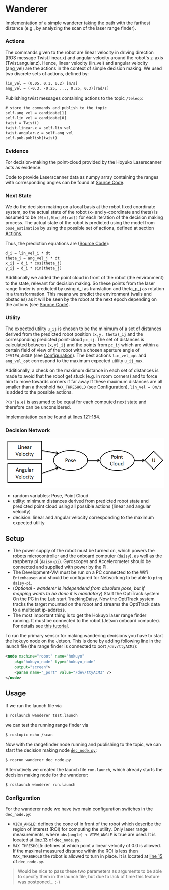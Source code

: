 Wanderer
========

Implementation of a simple wanderer taking the path with the farthest distance
(e.g., by analyzing the scan of the laser range finder).

### Actions
  
  The commands given to the robot are linear velocity in driving direction (ROS message Twist.linear.x) and angular velocity around the robot's z-axis (Twist.angular.z).
  Hence, linear velocity (lin_vel) and angular velocity (ang_vel) are the actions in the context of simple decision making. We used two discrete sets of actions, defined by:
  
```
lin_vel = (0.05, 0.1, 0.2) [m/s]
ang_vel = (-0.3, -0.25, ..., 0.25, 0.3)[rad/s]
```
  
  Publishing twist messages containing actions to the topic `/teleop`:
  
  ```
  # store the commands and publish to the topic
  self.ang_vel = candidate[1]
  self.lin_vel = candidate[0]
  twist = Twist()
  twist.linear.x = self.lin_vel
  twist.angular.z = self.ang_vel
  self.pub.publish(twist)
  ```
  
### Evidence
  
  For decision-making the point-cloud provided by the Hoyuko Laserscanner acts as evidence.
  
  Code to provide Laserscanner data as numpy array containing the ranges with corresponding angles can be found at [Source Code](https://github.com/tomas-thalmann/demos_ros/blob/488bf9709a4082d36054ce90d9219ad6fb7243cd/wanderer/scripts/dec_node.py#L198-L227).
  
### Next State
 
We do the decision making on a local basis at the robot fixed coordinate system, so the actual state of the robot (x- and y-coordinate and theta) is assumed to be `(0[m],0[m],0[rad])` for each iteration of the decision making process.
  The actual state of the robot is predicted using the model from `pose_estimation` by using the possible set of actions, defined at section [Actions](#actions).
  
  Thus, the prediction equations are ([Source Code](https://github.com/tomas-thalmann/demos_ros/blob/488bf9709a4082d36054ce90d9219ad6fb7243cd/wanderer/scripts/dec_node.py#L186-L196)):
  ```
  d_i = lin_vel_i * dt
  theta_j = ang_vel_j * dt
  x_ij = d_i * cos(theta_j)
  y_ij = d_i * sin(theta_j)
  ```
  
  Additionally we added the point cloud in front of the robot (the environment) to the state, relevant for decision making. So these points from the laser range finder is predicted by using d_i as translation and theta_p_j as rotation in a transformation. This means we predict the environment (walls and obstacles) as it will be seen by the robot at the next epoch depending on the actions (see [Source Code](https://github.com/tomas-thalmann/demos_ros/blob/488bf9709a4082d36054ce90d9219ad6fb7243cd/wanderer/scripts/dec_node.py#L56-L92)).
  
  
  
### Utility
  
  The expected utility `u_ij` is chosen to be the minimum of a set of distances derived from the predicted robot position `(x,y, theta)_ij` and the corresponding predicted point-cloud `pc_ij`.
  The set of distances is calculated between `(x,y)_ij` and the points from `pc_ij` which are within a certain field of view of the robot with a chosen aperture angle of `2*VIEW_ANGLE` (see [Configuration](#configuration)).
  The best actions `lin_vel_opt` and `ang_vel_opt` correspond to the maximum expected utility `u_ij_max`.
  
  Additionally, a check on the maximum distance in each set of distances is made to avoid that the robot get stuck (e.g. in room corners) and to force him to move towards corners if far away
  If these maximum distances are all smaller than a threshold `MAX_THRESHOLD` (see [Configuration](#configuration)), `lin_vel = 0m/s` is added to the possible actions.
  
  `P(s'|a,e)` is assumed to be equal for each computed next state and therefore can be unconsidered.  
  
  Implementation can be found at [lines 121-184](https://github.com/tomas-thalmann/demos_ros/blob/488bf9709a4082d36054ce90d9219ad6fb7243cd/wanderer/scripts/dec_node.py#L121-L184).
  
### Decision Network
  
  ![alt text](https://github.com/tomas-thalmann/demos_ros/blob/wanderer-gr2/wanderer/decnet.PNG)
  
  * random variables: Pose, Point Cloud  <br>
  * utility: minimum distances derived from predicted robot state and predicted point cloud using all possible actions (linear and angular velocity)  <br>
  * decision: linear and angular velocity corresponding to the maximum expected utility

Setup
-----

* The power supply of the robot must be turned on, which powers the robots microcontroller and the onboard computer (`daisy`), 
as well as the raspberry pi (`daisy-pi`). Gyroscopes and Accelerometer should be connected and supplied with power by the Pi.
* The Development-VM must be run on a PC connected to the Wifi `Entenhausen` and should be configured for Networking to be able to `ping daisy-pi`.
* (*Optional - wanderer is independend from absolute pose, but if mapping wants to be done it is mandatory*) Start the OptiTrack system On the PC in the Lab start TrackingDaisy. Now the OptiTrack system tracks the target mounted on the robot and streams the OptiTrack data to a multicast ip-address.
* The most important thing is to get the Hokuyo laser range finder running. It must be connected to the robot (Jetson onboard computer). For details see [this tutorial](https://tuw-cpsg.github.io/tutorials/hokuyo-urg-04lx/).

To run the primary sensor for making wandering decisions you have to start the hokuyo node on the Jetson. This is done by adding following line in the launch file (the range finder is connected to port `/dev/ttyACM3`):

```xml
<node machine="robot" name="hokuyo"
	pkg="hokuyo_node" type="hokuyo_node"
	output="screen">
    <param name="_port" value="/dev/ttyACM3" />
</node>
```

Usage
-----

If we run the launch file via

```bash
$ roslaunch wanderer test.launch
```

we can test the running range finder via

```bash
$ rostopic echo /scan
```

Now with the rangefinder node running and publishing to the topic, we can start the decision making node [`dec_node.py`](scripts/dec_node.py):

```bash
$ rosrun wanderer dec_node.py
```

Alternatively we created the launch file `run.launch`, which already starts the decision making node for the wanderer:

```bash
$ roslaunch wanderer run.launch
```

### Configuration

For the wanderer node we have two main configuration switches in the `dec_node.py`:
* `VIEW_ANGLE`: defines the cone of in front of the robot which describe the region of interest (ROI) for computing the utility. Only laser range measurements, where `abs(angle) < VIEW_ANGLE` is true are used. It is located at [line 13](https://github.com/tomas-thalmann/demos_ros/blob/089596d08b1fa8fe96442fde11d6d2d5779b42dc/wanderer/scripts/dec_node.py#L13) of `dec_node.py`.
* `MAX_THRESHOLD`: defines at which point a linear velocity of 0.0 is allowed. If the maximal measured distance within the ROI is less then `MAX_THRESHOLD` the robot is allowed to turn in place. It is located at [line 15](https://github.com/tomas-thalmann/demos_ros/blob/089596d08b1fa8fe96442fde11d6d2d5779b42dc/wanderer/scripts/dec_node.py#L15) of `dec_node.py`.

> Would be nice to pass these two parameters as arguments to be able to specify them in the launch file, but due to lack of time this feature was postponed... ;-)

